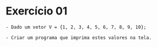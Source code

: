 # Exercício 01

    - Dado um vetor V = {1, 2, 3, 4, 5, 6, 7, 8, 9, 10};
    
    - Criar um programa que imprima estes valores na tela.